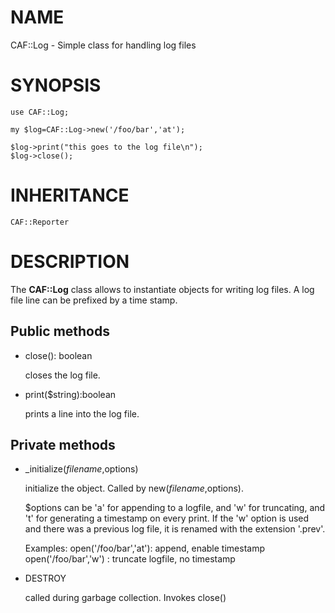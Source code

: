 # NAME

CAF::Log - Simple class for handling log files

# SYNOPSIS

    use CAF::Log;

    my $log=CAF::Log->new('/foo/bar','at');

    $log->print("this goes to the log file\n");
    $log->close();

# INHERITANCE

    CAF::Reporter

# DESCRIPTION

The **CAF::Log** class allows to instantiate objects for writing log files.
A log file line can be prefixed by a time stamp.



## Public methods

- close(): boolean

    closes the log file.

- print($string):boolean

    prints a line into the log file.

## Private methods

- \_initialize($filename,$options)

    initialize the object. Called by new($filename,$options).

    $options can be 'a' for appending to a logfile, and 'w' for
    truncating, and 't' for generating a timestamp on every
    print. If the 'w' option is used and there was a previous
    log file, it is renamed with the extension '.prev'.

    Examples:
    open('/foo/bar','at'): append, enable timestamp
    open('/foo/bar','w') : truncate logfile, no timestamp

- DESTROY

    called during garbage collection. Invokes close()
